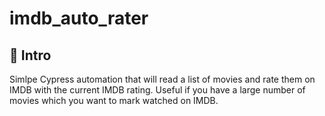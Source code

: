 # imdb_auto_rater

## :thought_balloon: Intro
Simlpe Cypress automation that will read a list of movies and rate them on IMDB with the current IMDB rating. Useful if you have a large number of movies which you want to mark watched on IMDB.
